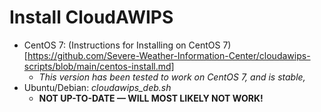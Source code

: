 # Install CloudAWIPS
- CentOS 7: (Instructions for Installing on CentOS 7)[https://github.com/Severe-Weather-Information-Center/cloudawips-scripts/blob/main/centos-install.md]
  - *This version has been tested to work on CentOS 7, and is stable,*
- Ubuntu/Debian: *cloudawips_deb.sh*
  - **NOT UP-TO-DATE — WILL MOST LIKELY NOT WORK!**
